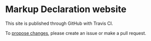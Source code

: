 # Markup Declaration website

This site is published through GitHub with Travis CI.

To [propose changes](https://github.com/markupdeclaration/markupdeclaration.org/wiki/How-to-edit-MarkupDeclaration.org), please create an issue or make a pull request.

